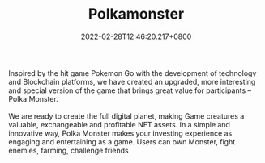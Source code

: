 ﻿---
title: "Polkamonster"
description: "Inspired by the hit game Pokemon Go"
lead: "Inspired by the hit game Pokemon Go"
date: 2022-02-28T12:46:20.217+0800
lastmod: 2022-02-28T12:46:20.217+0800
draft: false
featuredImage: ["100_polkamonster.png"]
score: "0"
status: "Live"
blockchain: ["Binance"]
nft_support: "Yes"
free_to_play: "NFT"
play_to_earn: ["NFT","Crypto"]
website: "https://polkamonster.game/?utm_source=PlayToEarn.net&utm_medium=organic&utm_campaign=gamepage"
twitter: "https://twitter.com/PolkaMonsterBSC"
discord: "https://discord.gg/VCQm2BWe"
telegram: "https://t.me/PolkaMonsterBSC"
github: 
youtube: "https://www.youtube.com/channel/UCX6oZUa5r4Faxecid4_v_Gg"
twitch: 
facebook: 
instagram: 
reddit: 
medium: 
steam: 
gitbook: 
googleplay: 
appstore: 

  
    
categories: ["games"]
games: ["Fantasy","Fighting","Strategy"]
toc: false
pinned: false
weight: 
---
Inspired by the hit game Pokemon Go with the development of technology and Blockchain platforms, we have created an upgraded, more interesting and special version of the game that brings great value for participants – Polka Monster.<br> <br> We are ready to create the full digital planet, making Game creatures a valuable, exchangeable and profitable NFT assets. In a simple and innovative way, Polka Monster makes your investing experience as engaging and entertaining as a game. Users can own Monster, fight enemies, farming, challenge friends